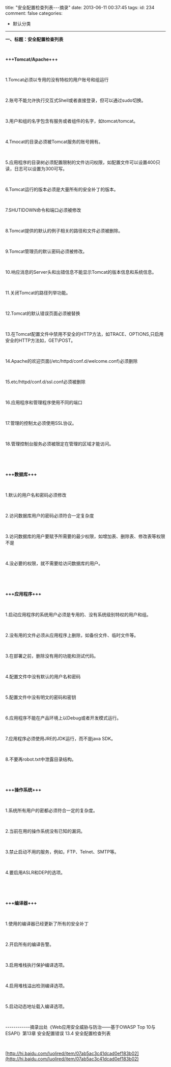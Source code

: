 title: "安全配置检查列表---摘录"
date: 2013-06-11 00:37:45
tags:
id: 234
comment: false
categories:
  - 默认分类
---

**一、标题：安全配置检查列表**

&nbsp;

**+++Tomcat/Apache+++**

&nbsp;

1.Tomcat必须以专用的没有特权的用户账号和组运行

&nbsp;

2.账号不能允许执行交互式Shell或者直接登录，但可以通过sudo切换。

&nbsp;

3.用户和组的名字包含有服务或者组件的名字，如tomcat/tomcat。

&nbsp;

4.Tmocat的目录必须被Tomcat服务的账号拥有。

&nbsp;

5.应用程序的目录树必须配置限制的文件访问权限，如配置文件可以设置400只读，日志可以设置为300可写。

&nbsp;

6.Tomcat运行的版本必须是大量所有的安全补丁的版本。

&nbsp;

7.SHUTIDOWN命令和端口必须被修改

&nbsp;

8.Tomcat提供的默认的例子相关的路径和文件必须被删除。

&nbsp;

9.Tomcat管理员的默认密码必须被修改。

&nbsp;

10.响应消息的Server头和出错信息不能显示Tomcat的版本信息和系统信息。

&nbsp;

11.关闭Tomcat的路径列举功能。

&nbsp;

12.Tomcat的默认错误页面必须被替换

&nbsp;

13.在Tomcat配置文件中禁用不安全的HTTP方法，如TRACE、OPTIONS,只启用安全的HTTP方法如，GET\POST。

&nbsp;

14.Apache的欢迎页面(/etc/httpd/conf.d/welcome.conf)必须删除

&nbsp;

15.etc/httpd/conf.d/ssl.conf必须被删除

&nbsp;

16.应用程序和管理程序使用不同的端口

&nbsp;

17.管理的控制太必须使用SSL协议。

&nbsp;

18.管理控制台服务必须被限定在管理的区域才能访问。

&nbsp;

&nbsp;

**+++数据库+++**

&nbsp;

1.默认的用户名和密码必须修改

&nbsp;

2.访问数据库用户的密码必须符合一定复杂度

&nbsp;

3.访问数据库的用户要赋予所需要的最少权限，如增加表、删除表、修改表等权限不是

&nbsp;

4.没必要的权限，就不需要给访问数据库的用户。

&nbsp;

&nbsp;

**+++应用程序+++**

&nbsp;

1.启动应用程序的系统用户必须是专用的、没有系统级别特权的用户和组。

&nbsp;

2.没有用的文件必须从应用程序上删除，如备份文件、临时文件等。

&nbsp;

3.在部署之前，删除没有用的功能和测试代码。

&nbsp;

4.配置文件中没有默认的用户名和密码

&nbsp;

5.配置文件中没有明文的密码和密钥

&nbsp;

6.应用程序不能在产品环境上以Debug或者开发模式运行。

&nbsp;

7.应用程序必须使用JRE的JDK运行，而不是java SDK。

&nbsp;

8.不要再robot.txt中泄露目录结构。

&nbsp;

&nbsp;

**+++操作系统+++**

&nbsp;

1.系统所有用户的密都必须符合一定的复杂度。

&nbsp;

2.当前在用的操作系统没有已知的漏洞。

&nbsp;

3.禁止启动不用的服务，例如，FTP、Telnet、SMTP等。

&nbsp;

4.要启用ASLR和DEP的选项。

&nbsp;

&nbsp;

**+++编译器+++**

&nbsp;

1.使用的编译器已经更新了所有的安全补丁

&nbsp;

2.开启所有的编译告警。

&nbsp;

3.启用堆栈执行保护编译选项。

&nbsp;

4.启用堆栈溢出检测编译选项。

&nbsp;

5.启动动态地址载入编译选项。

&nbsp;

------------摘录出处《Web应用安全威胁与防治——基于OWASP Top 10与ESAPI》第13章 安全配置错误 13.4 安全配置检查列表

&nbsp;

[http://hi.baidu.com/luolired/item/07ab5ac3c41dcad0ef183b02](http://hi.baidu.com/luolired/item/07ab5ac3c41dcad0ef183b02)